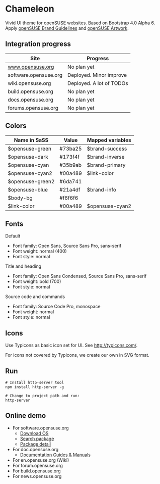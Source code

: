 # Chameleon

Vivid UI theme for openSUSE websites. Based on Bootstrap 4.0 Alpha 6. Apply [openSUSE Brand Guidelines](https://opensuse.github.io/branding-guidelines/) and [openSUSE Artwork](https://github.com/openSUSE/artwork).

## Integration progress

| Site                  | Progress                 |
| --------------------- | ------------------------ |
| www.opensuse.org      | No plan yet              |
| software.opensuse.org | Deployed. Minor improve  |
| wiki.opensuse.org     | Deployed. A lot of TODOs |
| build.opensuse.org    | No plan yet              |
| docs.opensuse.org     | No plan yet              |
| forums.opensuse.org   | No plan yet              |

## Colors

| Name in SaSS     | Value   | Mapped variables |
| ---------------- | ------- | ---------------- |
| $opensuse-green  | #73ba25 | $brand-success   |
| $opensuse-dark   | #173f4f | $brand-inverse   |
| $opensuse-cyan   | #35b9ab | $brand-primary   |
| $opensuse-cyan2  | #00a489 | $link-color      |
| $opensuse-green2 | #6da741 |                  |
| $opensuse-blue   | #21a4df | $brand-info      |
| $body-bg         | #f6f6f6 |                  |
| $link-color      | #00a489 | $opensuse-cyan2  |

## Fonts

Default

* Font family: Open Sans, Source Sans Pro, sans-serif
* Font weight: normal (400)
* Font style: normal

Title and heading

* Font family: Open Sans Condensed, Source Sans Pro, sans-serif
* Font weight: bold (700)
* Font style: normal

Source code and commands

* Font family: Source Code Pro, monospace
* Font weight: normal
* Font style: normal

## Icons

Use Typicons as basic icon set for UI. See <http://typicons.com/>.

For icons not covered by Typicons, we create our own in SVG format.

## Run

```shell
# Install http-server tool
npm install http-server -g

# Change to project path and run:
http-server
```

## Online demo

* For software.opensuse.org
  * [Download OS](https://opensuse-zh.github.io/chameleon/download.html)
  * [Search package](https://opensuse-zh.github.io/chameleon/software-search.html)
  * [Package detail](https://opensuse-zh.github.io/chameleon/software-package.html)
* For doc.opensuse.org
  * [Documentation Guides & Manuals](https://opensuse-zh.github.io/chameleon/document.html)
* For en.opensuse.org (Wiki)
* For forum.opensuse.org
* For build.opensuse.org
* For news.opensuse.org
